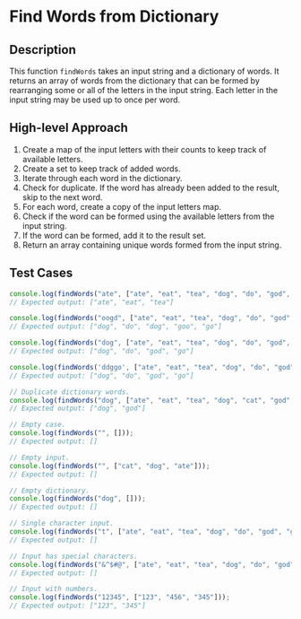 # Find Words from Dictionary

## Description
This function `findWords` takes an input string and a dictionary of words. It returns an array of words from the dictionary that can be formed by rearranging some or all of the letters in the input string. Each letter in the input string may be used up to once per word.

## High-level Approach
1. Create a map of the input letters with their counts to keep track of available letters.
2. Create a set to keep track of added words.
3. Iterate through each word in the dictionary.
4. Check for duplicate. If the word has already been added to the result, skip to the next word.
5. For each word, create a copy of the input letters map.
6. Check if the word can be formed using the available letters from the input string.
7. If the word can be formed, add it to the result set.
8. Return an array containing unique words formed from the input string.

## Test Cases

```javascript
console.log(findWords("ate", ["ate", "eat", "tea", "dog", "do", "god", "goo", "go", "good"]));
// Expected output: ["ate", "eat", "tea"]

console.log(findWords("oogd", ["ate", "eat", "tea", "dog", "do", "god", "goo", "go", "good"]));
// Expected output: ["dog", "do", "dog", "goo", "go"]

console.log(findWords("dog", ["ate", "eat", "tea", "dog", "do", "god", "goo", "go", "good"]));
// Expected output: ["dog", "do", "god", "go"]

console.log(findWords('ddggo', ["ate", "eat", "tea", "dog", "do", "god", "goo", "go", "good"]));
// Expected output: ["dog", "do", "god", "go"]

// Duplicate dictionary words.
console.log(findWords("dog", ["ate", "eat", "tea", "dog", "cat", "god", "god"]));
// Expected output: ["dog", "god"]

// Empty case.
console.log(findWords("", []));
// Expected output: []

// Empty input.
console.log(findWords("", ["cat", "dog", "ate"]));
// Expected output: []

// Empty dictionary.
console.log(findWords("dog", []));
// Expected output: []

// Single character input.
console.log(findWords("t", ["ate", "eat", "tea", "dog", "do", "god", "goo", "go", "good"]));
// Expected output: []

// Input has special characters.
console.log(findWords("&^$#@", ["ate", "eat", "tea", "dog", "do", "god", "goo", "go", "good"]));
// Expected output: []

// Input with numbers.
console.log(findWords("12345", ["123", "456", "345"]));
// Expected output: ["123", "345"]
```
